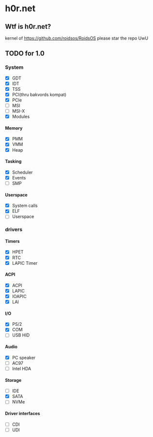 # h0r.net
## Wtf is h0r.net?
kernel of https://github.com/roidsos/RoidsOS
please star the repo UwU
## TODO for 1.0
### System
- [x] GDT
- [x] IDT
- [X] TSS
- [x] PCI(thru bakvords kompat)
- [X] PCIe
- [ ] MSI
- [ ] MSI-X
- [x] Modules
#### Memory
- [x] PMM
- [x] VMM
- [x] Heap
#### Tasking
- [x] Scheduler
- [x] Events
- [ ] SMP
#### Userspace
- [x] System calls
- [x] ELF
- [ ] Userspace
### drivers
#### Timers
- [x] HPET
- [x] RTC
- [x] LAPIC Timer
#### ACPI
- [X] ACPI
- [x] LAPIC
- [x] IOAPIC
- [x] LAI
#### I/O
- [x] PS/2
- [x] COM
- [ ] USB HID
#### Audio
- [x] PC speaker
- [ ] AC97
- [ ] Intel HDA
#### Storage
- [ ] IDE
- [x] SATA
- [ ] NVMe
#### Driver interfaces
- [ ] CDI
- [ ] UDI
<!--
#### Network
- [ ] RTL8139
- [ ] RTL8169
- [ ] E1000
#### USB
- [ ] UHCI
- [ ] OHCI
- [ ] EHCI
- [ ] XHCI 
#### Network
- [ ] Ethernet
- [ ] ARP
- [ ] IPv4
- [ ] ICMPv4
- [ ] TCP
- [ ] UDP
- [ ] DHCP
- [ ] HTTP
- [ ] Telnet
- [ ] SSL
- [ ] Or just LWIP
#### Partition tables
- [ ] MBR
- [ ] GPT 
#### Filesystems
- [ ] VFS
- [ ] TMPFS
- [ ] DEVTMPFS
- [ ] PROCFS
- [ ] SYSFS
- [ ] USTAR
- [ ] ILAR
- [ ] Ext2
- [ ] Fat32
- [ ] ISO9660
- [ ] NTFS
-->
